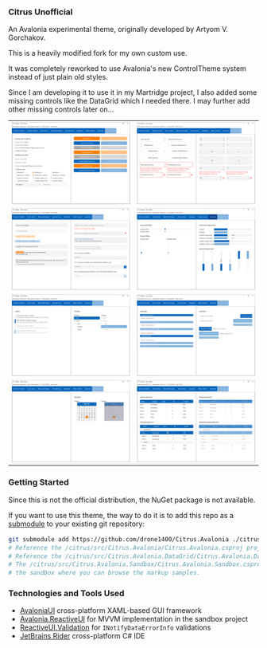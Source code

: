 ### Citrus Unofficial

An Avalonia experimental theme, originally developed by Artyom V. Gorchakov.

This is a heavily modified fork for my own custom use.

It was completely reworked to use Avalonia's new ControlTheme system instead of just plain old styles.

Since I am developing it to use it in my Martridge project, I also added some missing controls like the DataGrid which I needed there. I may further add other missing controls later on...

|                         |                       |
|-------------------------|-----------------------|
| ![](doc/picture1.png)   | ![](doc/picture2.png) |
| ![](doc/picture3.png)   | ![](doc/picture4.png) |
| ![](doc/picture5.png)   | ![](doc/picture6.png) |
| ![](doc/picture7.png)   | ![](doc/picture8.png) |

### Getting Started

Since this is not the official distribution, the NuGet package is not available.

If you want to use this theme, the way to do it is to add this repo as a [submodule](https://git-scm.com/book/en/v2/Git-Tools-Submodules) to your existing git repository:

```sh
git submodule add https://github.com/drone1400/Citrus.Avalonia ./citrus
# Reference the /citrus/src/Citrus.Avalonia/Citrus.Avalonia.csproj project.
# Reference the /citrus/src/Citrus.Avalonia.DataGrid/Citrus.Avalonia.DataGrid.csproj project if you need to use the DataGrid control.
# The /citrus/src/Citrus.Avalonia.Sandbox/Citrus.Avalonia.Sandbox.csproj is 
# the sandbox where you can browse the markup samples.
```

### Technologies and Tools Used

- <a href="https://github.com/avaloniaui">AvaloniaUI</a> cross-platform XAML-based GUI framework
- <a href="https://docs.avaloniaui.net/docs/concepts/reactiveui/">Avalonia.ReactiveUI</a> for MVVM implementation in the sandbox project
- <a href="https://github.com/reactiveui/reactiveui.validation">ReactiveUI.Validation</a> for `INotifyDataErrorInfo` validations
- <a href="https://www.jetbrains.com/rider/">JetBrains Rider</a> cross-platform C# IDE
